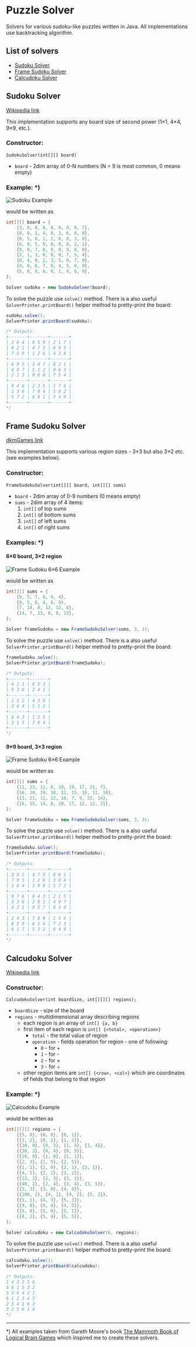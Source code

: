 # Puzzle Solver

Solvers for various sudoku-like puzzles written in Java. All implementations use backtracking algorithm.


## List of solvers

- [Sudoku Solver](#sudoku-solver)
- [Frame Sudoku Solver](#frame-sudoku-solver)
- [Calcudoku Solver](#calcudoku-solver)


## Sudoku Solver

[Wikipedia link](https://en.wikipedia.org/wiki/Sudoku)

This implementation supports any board size of second power (1×1, 4×4, 9×9, etc.).

### Constructor:

`SudokuSolver(int[][] board)`

- `board` - 2dim array of 0-N numbers (N = 9 is most common, 0 means empty)

### Example: *)

![Sudoku Example](examples/sudoku.png)

would be written as

```java
int[][] board = {
	{3, 0, 0, 8, 0, 9, 0, 0, 7},
	{0, 0, 1, 4, 0, 3, 6, 0, 0},
	{0, 5, 0, 1, 2, 6, 0, 3, 0},
	{6, 9, 5, 0, 0, 0, 8, 2, 1},
	{0, 0, 7, 0, 0, 0, 9, 0, 0},
	{2, 1, 3, 0, 0, 0, 7, 5, 4},
	{0, 4, 0, 2, 3, 5, 0, 7, 0},
	{0, 0, 6, 7, 0, 4, 5, 0, 0},
	{5, 0, 0, 6, 0, 1, 0, 0, 9},
};

Solver sudoku = new SudokuSolver(board);
```

To solve the puzzle use `solve()` method. There is a also useful `SolverPrinter.printBoard()` helper method to pretty-print the board:

```java
sudoku.solve();
SolverPrinter.printBoard(sudoku);

/* Outputs:
+-------+-------+-------+
| 3 6 4 | 8 5 9 | 2 1 7 |
| 8 2 1 | 4 7 3 | 6 9 5 |
| 7 5 9 | 1 2 6 | 4 3 8 |
+-------+-------+-------+
| 6 9 5 | 3 4 7 | 8 2 1 |
| 4 8 7 | 5 1 2 | 9 6 3 |
| 2 1 3 | 9 6 8 | 7 5 4 |
+-------+-------+-------+
| 9 4 8 | 2 3 5 | 1 7 6 |
| 1 3 6 | 7 9 4 | 5 8 2 |
| 5 7 2 | 6 8 1 | 3 4 9 |
+-------+-------+-------+
*/
```


## Frame Sudoku Solver

[dkmGames link](http://dkmgames.com/Sudoku/FrameSudoku.htm)

This implementation supports various region sizes - 3×3 but also 3×2 etc. (see examples below).

### Constructor:

`FrameSudokuSolver(int[][] board, int[][] sums)`

- `board` - 2dim array of 0-9 numbers (0 means empty)
- `sums` - 2dim array of 4 items:
	1. `int[]` of top sums
	2. `int[]` of bottom sums
	3. `int[]` of left sums
	4. `int[]` of right sums

### Examples: *)

#### 6×6 board, 3×2 region

![Frame Sudoku 6×6 Example](examples/frame-sudoku-6×6.png)

would be written as

```java
int[][] sums = {
	{9, 5, 7, 8, 9, 4},
	{8, 5, 8, 4, 8, 9},
	{7, 14, 8, 13, 13, 8},
	{14, 7, 13, 8, 8, 13},
};

Solver frameSudoku = new FrameSudokuSolver(sums, 3, 2);
```

To solve the puzzle use `solve()` method. There is a also useful `SolverPrinter.printBoard()` helper method to pretty-print the board:

```java
frameSudoku.solve();
SolverPrinter.printBoard(frameSudoku);

/* Outputs:
+-------+-------+
| 4 2 1 | 6 5 3 |
| 5 3 6 | 2 4 1 |
+-------+-------+
| 1 5 2 | 4 3 6 |
| 3 6 4 | 5 1 2 |
+-------+-------+
| 6 4 3 | 1 2 5 |
| 2 1 5 | 3 6 4 |
+-------+-------+
*/
```

#### 9×9 board, 3×3 region

![Frame Sudoku 6×6 Example](examples/frame-sudoku-9×9.png)

would be written as

```java
int[][] sums = {
	{11, 23, 11, 8, 18, 19, 17, 21, 7},
	{16, 10, 19, 18, 12, 15, 16, 11, 18},
	{13, 21, 11, 22, 16, 7, 9, 22, 14},
	{16, 15, 14, 8, 20, 17, 12, 12, 21},
};

Solver frameSudoku = new FrameSudokuSolver(sums, 3, 3);
```

To solve the puzzle use `solve()` method. There is a also useful `SolverPrinter.printBoard()` helper method to pretty-print the board:

```java
frameSudoku.solve();
SolverPrinter.printBoard(frameSudoku);

/* Outputs:
+-------+-------+-------+
| 3 8 2 | 4 7 5 | 9 6 1 |
| 7 9 5 | 1 2 6 | 3 8 4 |
| 1 6 4 | 3 9 8 | 5 7 2 |
+-------+-------+-------+
| 9 7 6 | 8 4 3 | 2 1 5 |
| 5 3 8 | 2 6 1 | 4 9 7 |
| 4 2 1 | 9 5 7 | 6 3 8 |
+-------+-------+-------+
| 2 4 3 | 7 8 9 | 1 5 6 |
| 8 5 9 | 6 1 4 | 7 2 3 |
| 6 1 7 | 5 3 2 | 8 4 9 |
+-------+-------+-------+
*/
```


## Calcudoku Solver

[Wikipedia link](https://en.wikipedia.org/wiki/KenKen)

### Constructor:

`CalcudokuSolver(int boardSize, int[][][] regions);`

- `boardSize` - size of the board
- `regions` - multidimensional array describing regions
  - each region is an array of `int[] {a, b}`
  - first item of each region is `int[] {<total>, <operation>}`
    - `total` - the total value of region
    - `operation` - fields operation for region - one of following:
      - `0` - for +
      - `1` - for -
      - `2` - for ×
      - `3` - for ÷
  - other region items are `int[] {<row>, <col>}` which are coordinates of fields that belong to that region

### Example: *)

![Calcudoku Example](examples/calcudoku.png)

would be written as

```java
int[][][] regions = {
	{{5, 0}, {0, 0}, {0, 1}},
	{{3, 2}, {0, 2}, {1, 2}},
	{{10, 0}, {0, 3}, {1, 3}, {1, 4}},
	{{30, 2}, {0, 4}, {0, 5}},
	{{10, 0}, {1, 0}, {1, 1}},
	{{2, 3}, {1, 5}, {2, 5}},
	{{1, 1}, {2, 0}, {2, 1}, {3, 1}},
	{{4, 1}, {2, 2}, {3, 2}},
	{{12, 2}, {2, 3}, {3, 3}},
	{{40, 2}, {2, 4}, {3, 4}, {3, 5}},
	{{3, 3}, {3, 0}, {4, 0}},
	{{100, 2}, {4, 1}, {4, 2}, {5, 2}},
	{{5, 1}, {4, 3}, {5, 3}},
	{{9, 0}, {4, 4}, {4, 5}},
	{{5, 0}, {5, 0}, {5, 1}},
	{{4, 2}, {5, 4}, {5, 5}},
};

Solver calcudoku = new CalcudokuSolver(6, regions);
```

To solve the puzzle use `solve()` method. There is a also useful `SolverPrinter.printBoard()` helper method to pretty-print the board:

```java
calcudoku.solve();
SolverPrinter.printBoard(calcudoku);

/* Outputs:
1 4 3 2 5 6
4 6 1 5 3 2
5 3 6 4 2 1
6 1 2 3 4 5
2 5 4 1 6 3
3 2 5 6 1 4
*/
```


---

*) All examples taken from Gareth Moore's book [The Mammoth Book of Logical Brain Games](https://isbnsearch.org/isbn/9780762459841) which inspired me to create these solvers.
